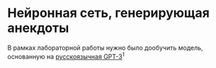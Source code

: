 # Нейронная сеть, генерирующая анекдоты

В рамках лабораторной работы нужно было дообучить модель, основанную на [русскоязычная GPT-3](https://github.com/ai-forever/ru-gpts)<sup>1</sup>
 
